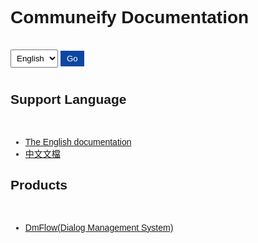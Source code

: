 <div>
  <h1 id="myHeader">Communeify Documentation</h1><br>

  <select id="languageSelect" onchange="handleLanguageChange(this.value)">
    <option value="en">English</option>
    <option value="tw">中文</option>
  </select>
  <button id="goButton" onclick="redirectToSelectedLanguage()">Go</button><br>

  <h2 id="support_lang">Support Language</h2><br>

  <ul>
    <li><a href="/en/index.html">The English documentation</a></li>
    <li><a href="/tw/index.html">中文文檔</a></li>
  </ul>
</div>

<div id="websiteLink"></div>
<div>
  <h2 id="products">Products</h2><br>
  <ul>
    <li><a id="dmflow_link" href="/en/products/dmflow/index.html">DmFlow(Dialog Management System)</a></li>
  </ul>
</div>

<style>
  /* CSS */
  body {
    font-family: Arial, sans-serif;
  }

  #languageSelect {
    padding: 5px;
    margin-bottom: 10px;
  }

  #goButton {
    padding: 5px 10px;
    background-color: #0d47a1;
    color: #fff;
    border: none;
    cursor: pointer;
  }

  #support_lang ul {
    list-style: none;
    padding-left: 0;
  }

  #support_lang ul li {
    margin-bottom: 5px;
  }
</style>
<script>
  function redirectToSelectedLanguage() {
    var selectedLanguage = document.getElementById('languageSelect').value;
    if (selectedLanguage === 'en') {
      window.location.href = '/en/';
    } else if (selectedLanguage === 'tw') {
      window.location.href = '/tw/';
    }
  }
  function handleLanguageChange(selectedValue) {
    if (selectedValue === 'en') {
	    doTranslate('en-US', false);
    } else if (selectedValue === 'tw') {
	    doTranslate('zh-TW', false);
    }
  }
  var defaultLanguage = navigator.language;
  var supportedLanguages = navigator.languages;
  doTranslate(defaultLanguage, true);
  
  function doTranslate(language, init) {
    var websiteUrl = "https://www.communeify.com";
    var websiteLink = document.getElementById("websiteLink");
    var defaultUrl = websiteUrl + "/lang/en_US";
	var defaultSupportLang = 'Support Language';
	var defaultMyHeader = 'Communeify Documentation';
	var defaultGoButton = 'Go';
	var defaultProducts = 'Products';
	var defaultDmFlowLink = '/en/products/dmflow/index.html';
	var defualtDmFlowLinkContent = 'DmFlow(Dialog Management System)';
    websiteLink.innerHTML = "Website Link：<a href='" + defaultUrl + "'>" + websiteUrl + "</a>";
	document.getElementById('support_lang').innerHTML = defaultSupportLang;
    document.getElementById('myHeader').innerHTML = defaultMyHeader;
	document.getElementById("goButton").textContent = defaultGoButton;
	document.getElementById("products").innerHTML = defaultProducts;
	document.getElementById("dmflow_link").setAttribute("href", defaultDmFlowLink);
	document.getElementById("dmflow_link").textContent = defualtDmFlowLinkContent;
    if (language === 'en-US') {
	  if(init){
        document.getElementById('languageSelect').value = 'en';
	  }
    } else if (language === 'zh-CN' || language === 'zh-TW') {
	  if(init){
        document.getElementById('languageSelect').value = 'tw';
	  }
	  document.getElementById('support_lang').innerHTML = '語系';
      document.getElementById('myHeader').innerHTML = 'Communeify 文檔';
	  document.getElementById("goButton").textContent = "前往";
	  document.getElementById("products").innerHTML = "產品";
	  document.getElementById("dmflow_link").setAttribute("href", "/tw/products/dmflow/index.html");
	  document.getElementById("dmflow_link").textContent = 'DmFlow(對話管理系統)';
	  if(language === 'zh-TW') {
	      defaultUrl = websiteUrl + "/lang/zh_TW";
	  }else {
	      defaultUrl = websiteUrl + "/lang/zh_CN";
	  }
	  websiteLink.innerHTML = "提供官網連結：<a href='" + defaultUrl + "'>" + websiteUrl + "</a>";
    } else {
	  if(init){
        document.getElementById('languageSelect').value = 'en';
	  }
    }
  }
  
</script>